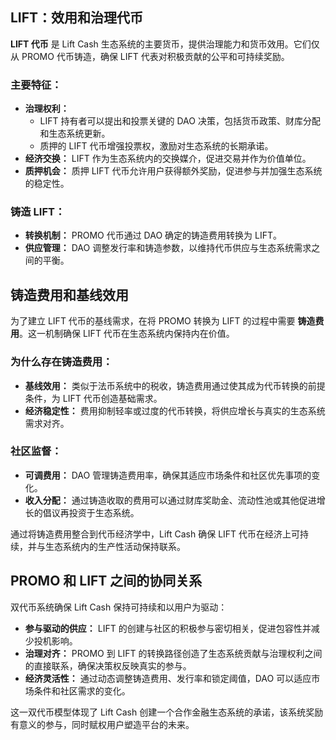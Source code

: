 ## LIFT：效用和治理代币

**LIFT 代币** 是 Lift Cash 生态系统的主要货币，提供治理能力和货币效用。它们仅从 PROMO 代币铸造，确保 LIFT 代表对积极贡献的公平和可持续奖励。

### 主要特征：
- **治理权利：**  
  - LIFT 持有者可以提出和投票关键的 DAO 决策，包括货币政策、财库分配和生态系统更新。  
  - 质押的 LIFT 代币增强投票权，激励对生态系统的长期承诺。  
- **经济交换：** LIFT 作为生态系统内的交换媒介，促进交易并作为价值单位。  
- **质押机会：** 质押 LIFT 代币允许用户获得额外奖励，促进参与并加强生态系统的稳定性。  

### 铸造 LIFT：
- **转换机制：** PROMO 代币通过 DAO 确定的铸造费用转换为 LIFT。  
- **供应管理：** DAO 调整发行率和铸造参数，以维持代币供应与生态系统需求之间的平衡。  

## 铸造费用和基线效用

为了建立 LIFT 代币的基线需求，在将 PROMO 转换为 LIFT 的过程中需要 **铸造费用**。这一机制确保 LIFT 代币在生态系统内保持内在价值。

### 为什么存在铸造费用：
- **基线效用：** 类似于法币系统中的税收，铸造费用通过使其成为代币转换的前提条件，为 LIFT 代币创造基础需求。
- **经济稳定性：** 费用抑制轻率或过度的代币转换，将供应增长与真实的生态系统需求对齐。

### 社区监督：
- **可调费用：** DAO 管理铸造费用率，确保其适应市场条件和社区优先事项的变化。
- **收入分配：** 通过铸造收取的费用可以通过财库奖助金、流动性池或其他促进增长的倡议再投资于生态系统。

通过将铸造费用整合到代币经济学中，Lift Cash 确保 LIFT 代币在经济上可持续，并与生态系统内的生产性活动保持联系。

## PROMO 和 LIFT 之间的协同关系

双代币系统确保 Lift Cash 保持可持续和以用户为驱动：

- **参与驱动的供应：** LIFT 的创建与社区的积极参与密切相关，促进包容性并减少投机影响。  
- **治理对齐：** PROMO 到 LIFT 的转换路径创造了生态系统贡献与治理权利之间的直接联系，确保决策权反映真实的参与。  
- **经济灵活性：** 通过动态调整铸造费用、发行率和锁定阈值，DAO 可以适应市场条件和社区需求的变化。  

这一双代币模型体现了 Lift Cash 创建一个合作金融生态系统的承诺，该系统奖励有意义的参与，同时赋权用户塑造平台的未来。
